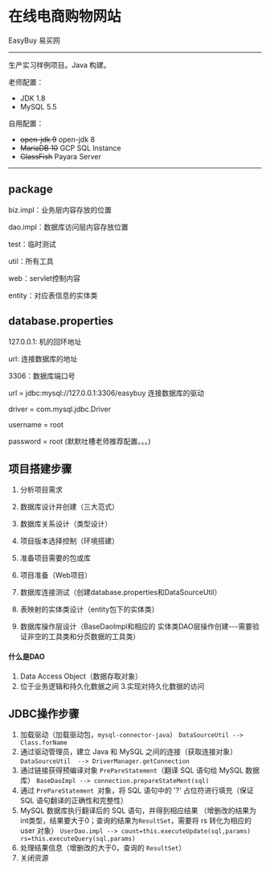 # 在线电商购物网站

EasyBuy 易买网

------------------------------

生产实习样例项目。Java 构建。

老师配置：

- JDK 1.8
- MySQL 5.5

自用配置：

- ~~open-jdk 9~~ open-jdk 8
- ~~MariaDB 10~~ GCP SQL Instance
- ~~GlassFish~~ Payara Server 
---------------------

## package

biz.impl：业务层内容存放的位置 

dao.impl：数据库访问层内容存放位置 

test：临时测试 

util：所有工具 

web：servlet控制内容 

entity：对应表信息的实体类

## database.properties

127.0.0.1: 机的回环地址 

url: 连接数据库的地址 

3306：数据库端口号 

url = jdbc:mysql://127.0.0.1:3306/easybuy 连接数据库的驱动 

driver = com.mysql.jdbc.Driver 

username = root 

password = root (默默吐槽老师推荐配置。。。)

## 项目搭建步骤

1. 分析项目需求 

2. 数据库设计并创建（三大范式） 

3. 数据库关系设计（类型设计） 

4. 项目版本选择控制（环境搭建） 

5. 准备项目需要的包或库 

6. 项目准备（Web项目） 

7. 数据库连接测试（创建database.properties和DataSourceUtil） 

8. 表映射的实体类设计（entity包下的实体类） 

9. 数据库操作层设计（BaseDaoImpl和相应的 实体类DAO层操作创建---需要验证非空的工具类和分页数据的工具类）



#### 什么是DAO

1. Data Access Object（数据存取对象） 
2. 位于业务逻辑和持久化数据之间 3.实现对持久化数据的访问

## JDBC操作步骤

1. 加载驱动（加载驱动包，`mysql-connector-java`） `DataSourceUtil --> Class.forName` 
2. 通过驱动管理员，建立 Java 和 MySQL 之间的连接（获取连接对象） `DataSourceUtil  --> DriverManager.getConnection `
3. 通过链接获得预编译对象 `PrePareStatement`（翻译 SQL 语句给 MySQL 数据库） `BaseDaoImpl --> connection.prepareStateMent(sql) `
4. 通过 `PrePareStatement `对象，将 SQL 语句中的 '?' 占位符进行填充（保证 SQL 语句翻译的正确性和完整性） 
5. MySQL 数据库执行翻译后的 SQL 语句，并得到相应结果 （增删改的结果为int类型，结果要大于0；查询的结果为`ResultSet`，需要将 rs 转化为相应的 user 对象） `UserDao.impl --> count=this.executeUpdate(sql,params) rs=this.executeQuery(sql,params)`
6. 处理结果信息（增删改的大于0，查询的 `ResultSet`） 
7. 关闭资源